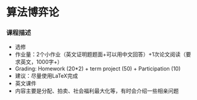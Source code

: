 # 算法博弈论

### 课程描述

- 选修
- 作业量：2个小作业（英文证明题题面+可以用中文回答）+1次论文阅读（要求英文，1000字+）
- Grading: Homework (20*2) + term project (50) +  Participation (10)
- 建议：尽量使用LaTeX完成
- 英文课件
- 内容主要是分配、拍卖、社会福利最大化等，有时会介绍一些相亲问题

